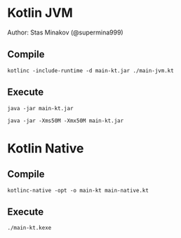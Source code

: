 # Kotlin JVM

Author: Stas Minakov (@supermina999)

## Compile

```
kotlinc -include-runtime -d main-kt.jar ./main-jvm.kt
```

## Execute

```
java -jar main-kt.jar
```

```
java -jar -Xms50M -Xmx50M main-kt.jar
```


# Kotlin Native

## Compile

```
kotlinc-native -opt -o main-kt main-native.kt
```

## Execute

```
./main-kt.kexe
```
